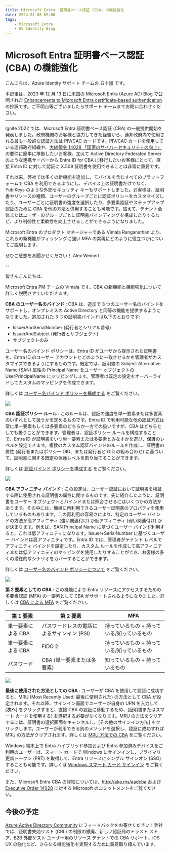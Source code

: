 ```yaml
---
title: Microsoft Entra  証明書ベース認証 (CBA) の機能強化
date: 2024-01-08 09:00
tags:
    - Microsoft Entra
    - US Identity Blog
---
```


# Microsoft Entra  証明書ベース認証 (CBA) の機能強化

こんにちは、Azure Identity サポート チームの 五十嵐 です。

本記事は、2023 年 12 月 13 日に米国の Microsoft Entra (Azure AD) Blog で公開された [Enhancements to Microsoft Entra certificate-based authentication](https://techcommunity.microsoft.com/t5/microsoft-entra-blog/enhancements-to-microsoft-entra-certificate-based-authentication/ba-p/1061417) の抄訳です。ご不明点等ございましたらサポート チームまでお問い合わせください。

---

Ignite 2022 では、Microsoft Entra 証明書ベース認証 (CBA) の一般提供開始を発表しました。政府機関のお客様と協力してきた経験から、連邦政府内で使用される最も一般的な認証方法は PIV/CAC カードです。PIV/CAC カードを使用している連邦政府組織や、[大統領令 14028 「国家のサイバーセキュリティの向上」](https://www.whitehouse.gov/briefing-room/presidential-actions/2021/05/12/executive-order-on-improving-the-nations-cybersecurity/) の要件に簡単に準拠したいお客様、加えて Active Directory Federated Server のような連携サーバーから Entra ID for CBA に移行したいお客様にとって、直接 Entra ID に対して認証に X.509 証明書を使用できることは非常に重要です。

それ以来、弊社では多くの新機能を追加し、モバイルを含むすべてのプラットフォームで CBA を利用できるようにし、デバイス上の証明書だけでなく、YubiKeys のような外部セキュリティ キーもサポートしました。お客様は、証明書やリソースの種類、ユーザーのグループごとに認証ポリシーをカスタマイズしたり、ユーザーごとに証明書の強度を選択したり、多要素認証やステップアップ認証のために CBA を他の方法と併用することも可能です。加えて、テナント全体またはユーザーのグループごとに証明書バインディングを構成したりするなど、より制御性と柔軟性を向上させることができるようになりました。

Microsoft Entra のプロダクト マネージャーである Vimala Ranganathan より、これらの新機能がフィッシングに強い MFA の実現にどのように役立つかについてご説明します。

ぜひご感想をお聞かせください！
Alex Weinert

--

皆さんこんにちは、

Microsoft Entra PM チームの Vimala です。CBA の新機能と機能強化について詳しく説明させていただきます。

**CBA のユーザー名のバインド** : CBA は、追加で 3 つのユーザー名のバインドをサポートし、オンプレミスの Active Directory と同等の機能を提供するようになりました。追加された 3 つの証明書バインドは以下のとおりです:

- IssuerAndSerialNumber (発行者とシリアル番号)
- IssuerAndSubject (発行者とサブジェクト)
- サブジェクトのみ

ユーザー名のバインド ポリシーは、Entra ID がユーザから提示された証明書を、Entra ID のユーザー アカウントとどのように一致させるかを管理者がカスタマイズできるようにするものです。既定では、証明書の Subject Alternative Name (SAN) 属性の Principal Name をユーザー オブジェクトの UserPrincipalName にマッピングします。管理者は既定の設定をオーバーライドしてカスタムのマッピングを作成できます。

詳しくは [ユーザー名バインド ポリシーを構成する](https://learn.microsoft.com/ja-jp/entra/identity/authentication/how-to-certificate-based-authentication#step-4-configure-username-binding-policy) をご覧ください。

![](./enhancements-to-microsoft-entra-certificate-based-authentication/enhancements-to-microsoft-entra-certificate-based-authentication1.png)

**CBA 認証ポリシー ルール** : このルールは、認証の強度を単一要素または多要素のいずれとして扱うかを定めるものです。Entra ID で利用可能な他の認証方式は常に単一要素もしくは多要素のどちらか一方での扱いですが、CBA はどちらとしても扱うことができます。管理者は、認証ポリシー ルールを構成することで、Entra ID が証明書をいつ単一要素または多要素とみなすかを選び、保護のレベルを設定できます。複数のカスタム認証バインドのルールを作成し、証明書の属性 (発行者またはポリシー OID、または発行者と OID の組み合わせ) に基づいて、証明書に関する既定の保護レベルを割り当てることができます。

詳しくは [認証バインド ポリシーを構成する](https://learn.microsoft.com/ja-jp/entra/identity/authentication/how-to-certificate-based-authentication#step-3-configure-authentication-binding-policy) をご覧ください。

![](./enhancements-to-microsoft-entra-certificate-based-authentication/enhancements-to-microsoft-entra-certificate-based-authentication2.png)

**CBA アフィニティ バインド** :  この設定は、ユーザー認証において証明書を検証する際に使用される証明書の属性に関するものです。先に紹介したように、証明書をユーザー オブジェクトとバインドまたは照合させるにはいくつかの方法かあります。その中には、簡単に再利用できるユーザー証明書のプロパティを使用しているものもあります。この再利用の容易さにより、特定のユーザー バインドの方法が高アフィニティ (強い関連付け) か低アフィニティ (弱い関連付け) かが決まります。例えば、SAN Principal Name に基づくユーザー バインド利用すると、これは低アフィニティになります。Issuer+SerialNumber に基づくユーザー バインドは高アフィニティです。Entra ID では、管理者がテナント レベルでアフィニティ バインドを設定したり、カスタム ルールを作成して高アフィニティまたは低アフィニティのマッピングを使用したりすることができ、お客様の多くの潜在的なシナリオをカバーすることができます。

詳しくは [ユーザー名のバインド ポリシーについて](https://learn.microsoft.com/ja-jp/entra/identity/authentication/concept-certificate-based-authentication-technical-deep-dive#understanding-the-username-binding-policy) をご覧ください。

![](./enhancements-to-microsoft-entra-certificate-based-authentication/enhancements-to-microsoft-entra-certificate-based-authentication3.png)

**第 2 要素としての CBA** : この機能により Entra リソースにアクセスするための多要素認証 (MFA) の一要素として CBA がサポートされるようになりました。詳しくは [CBA による MFA](https://learn.microsoft.com/ja-jp/entra/identity/authentication/concept-certificate-based-authentication-technical-deep-dive#mfa-with-single-factor-certificate-based-authentication) をご覧ください。

| 第 1 要素 | 第 2 要素 | MFA |
|---|---|---|
| 単一要素による CBA | パスワードレスの電話によるサインイン (PSI) | 持っているもの + 持っている/知っているもの |
| 単一要素による CBA | FIDO 2 | 持っているもの + 持っている/知っているもの |
| パスワード | CBA (単一要素または多要素) | 知っているもの + 持っているもの |

![](./enhancements-to-microsoft-entra-certificate-based-authentication/enhancements-to-microsoft-entra-certificate-based-authentication4.png)

**最後に使用された方法としての CBA** : ユーザーが CBA を使用して認証に成功すると、MRU (Most Recently Used: 最後に使用された) の方法として CBA が設定されます。それ以降、サインイン画面でユーザーが自身の UPN を入力して [**次へ**] をクリックすると、直接 CBA の認証に移動するため、[証明書またはスマート カードを使用する] を選択する必要がなくなります。MRU の方法をクリアするには、証明書の選択画面をキャンセルし、[その他のサインイン方法] をクリックします。ユーザーが利用できる別のメソッドを選択し、認証に成功すれば MRU の方法がクリアされます。詳しくは [MRU 方法での CBA](https://learn.microsoft.com/ja-jp/entra/identity/authentication/concept-certificate-based-authentication-technical-deep-dive#certificate-based-authentication-in-mostrecentlyused-mru-methods) をご覧ください。

Windows 端末上で Entra ハイブリッド参加および Entra 参加済みデバイスをご利用のユーザーは、スマート カードで Windows にサインインし、プライマリ更新トークン (PRT) を取得して、Entra リソースにシングル サインオン (SSO) することも可能です。詳しくは [Windows スマート カード サインイン](https://learn.microsoft.com/ja-jp/entra/identity/authentication/concept-certificate-based-authentication-smartcard) をご覧ください。

また、Microsoft Entra CBA の詳細については、http://aka.ms/aadcba および [Executive Order 14028](https://msus-sites.azurewebsites.net/en-us/federal/cybersecurity.aspx) に対する Microsoft のコミットメントをご覧ください。

## 今後の予定

[Azure Active Directory Community](https://feedback.azure.com/d365community/forum/22920db1-ad25-ec11-b6e6-000d3a4f0789) にフィードバックをお寄せください！弊社では、証明書失効リスト (CRL) の制限の撤廃、新しい認証局のトラスト ストア、B2B 外部ゲスト ユーザー用のリソース テナントでの CBA サポート、iOS UX の強化など、さらなる機能強化を実現するために鋭意取り組んでいます。
